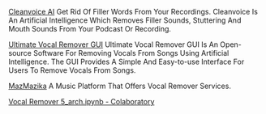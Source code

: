 
[Cleanvoice AI](http://cleanvoice.ai)
Get Rid Of Filler Words From Your Recordings. Cleanvoice Is An Artificial Intelligence Which Removes Filler Sounds, Stuttering And Mouth Sounds From Your Podcast Or Recording.

[Ultimate Vocal Remover GUI](https://github.com/anjok07/ultimatevocalremovergui)
Ultimate Vocal Remover GUI Is An Open-source Software For Removing Vocals From Songs Using Artificial Intelligence. The GUI Provides A Simple And Easy-to-use Interface For Users To Remove Vocals From Songs.

[MazMazika](https://mazmazika.com/vocalremover)
A Music Platform That Offers Vocal Remover Services.

[Vocal Remover 5_arch.ipynb - Colaboratory](https://colab.research.google.com/github/NaJeongMo/Colaboratory-Notebook-for-Ultimate-Vocal-Remover/blob/main/Vocal%20Remover%205_arch.ipynb)
